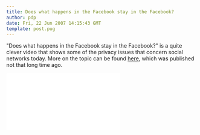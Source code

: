 ```yaml
---
title: Does what happens in the Facebook stay in the Facebook?
author: pdp
date: Fri, 22 Jun 2007 14:15:43 GMT
template: post.pug
---
```


"Does what happens in the Facebook stay in the Facebook?" is a quite clever video that shows some of the privacy issues that concern social networks today. More on the topic can be found [here](/blog/social-networks-mayhem), which was published not that long time ago.

<iframe class="video" src="//www.youtube.com/embed/wogtTQs8Kzw" frameborder="0" allowfullscreen></iframe>
